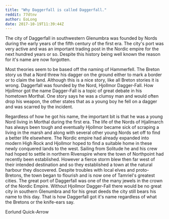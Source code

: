 ```yaml
---
title: "Why Daggerfall is called Daggerfall."
reddit: 77dtnv
author: EoLong
date: 2017-10-19T11:39:44Z
---
```


The city of Daggerfall in southwestern Glenumbra was founded by Nords during the early years of the fifth century of the first era. The city's port was very active and was an important trading post in the Nordic empire for the next hundred years or so. Despite this history being well known the reason for it's name are now forgotten. 

Most theories seem to be based off the naming of Hammerfell. The Breton story us that a Nord threw his dagger on the ground either to mark a border or to claim the land. Although this is a nice story, like all Breton stories it is wrong. Daggerfall was founded by the Nord, Hjollmor Dagger-Fall. How Hjollmor got the name Dagger-Fall is a topic of great debate in his hometown Morthal. One story says he was a clumsy man and would often drop his weapon, the other states that as a young boy he fell on a dagger and was scarred by the incident.

Regardless of how he got his name, the important bit is that he was a young Nord living in Morthal during the first era. The life of the Nords of Hjallmarch has always been tough and eventually Hjollmor became sick of scraping a living in the marsh and along with several other young Nords set off to find a better life elsewhere. The Nordic empire had already expanded into modern High Rock and Hjollmor hoped to find a suitable home in these newly conquered lands to the west. Sailing from Solitude he and his crew had hoped to settle in northern Rivenspire where the town of Northpoint had recently been established. However a fierce storm blew then far west of their intended destination and so they established a town at the natural harbour they discovered. Despite troubles with local elves and proto-Bretons, the town began to flourish and is now one of Tamriel's greatest cities. The great port of Daggerfall was one of the many jewels in the crown of the Nordic Empire. Without Hjollmor Dagger-Fall there would be no great city in southern Glenumbra and for his great deeds the city still bears his name to this day. That is how Daggerfall got it's name regardless of what the Bretons or the knife-ears say.


Eorlund Quick-Arrow 
